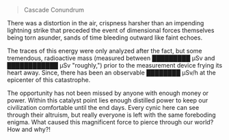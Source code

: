﻿> Cascade Conundrum

There was a distortion in the air, crispness harsher than an impending lightning strike that preceded the event of dimensional forces themselves being torn asunder, sands of time bleeding outward like faint echoes.

The traces of this energy were only analyzed  after the fact, but some tremendous, radioactive mass (measured between  █████████ µSv and ████████████ µSv "roughly,") prior to the measurement device frying its heart away.  Since, there has been an observable ████████ µSv/h at the epicenter of this catastrophe.

The opportunity has not been missed by anyone with enough money or power. Within this catalyst point lies enough distilled power to keep our civilization comfortable until the end days. Every cynic here can see through their altruism, but really everyone is left with the same foreboding enigma. What caused this magnificent force to pierce through our world? How and why?!

